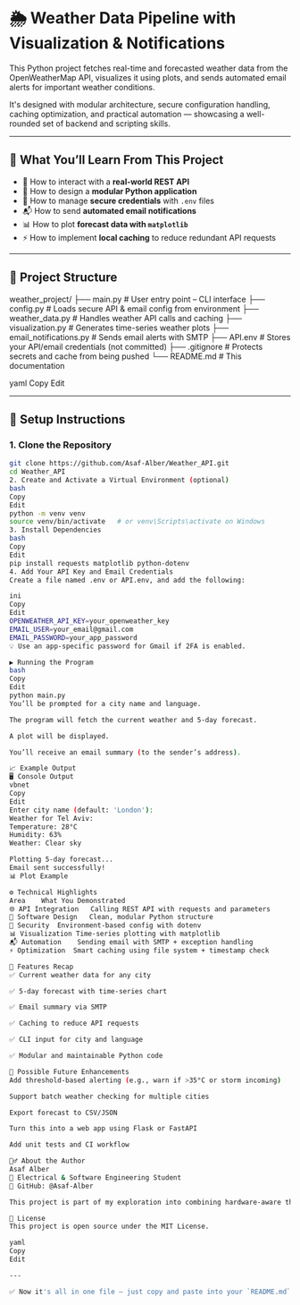 # 🌦️ Weather Data Pipeline with Visualization & Notifications

This Python project fetches real-time and forecasted weather data from the OpenWeatherMap API, visualizes it using plots, and sends automated email alerts for important weather conditions.

It's designed with modular architecture, secure configuration handling, caching optimization, and practical automation — showcasing a well-rounded set of backend and scripting skills.

---

## 🧠 What You’ll Learn From This Project

- 🔌 How to interact with a **real-world REST API**
- 🧱 How to design a **modular Python application**
- 🔐 How to manage **secure credentials** with `.env` files
- 📬 How to send **automated email notifications**
- 📊 How to plot **forecast data with `matplotlib`**
- ⚡ How to implement **local caching** to reduce redundant API requests

---

## 📁 Project Structure

weather_project/
├── main.py # User entry point – CLI interface
├── config.py # Loads secure API & email config from environment
├── weather_data.py # Handles weather API calls and caching
├── visualization.py # Generates time-series weather plots
├── email_notifications.py # Sends email alerts with SMTP
├── API.env # Stores your API/email credentials (not committed)
├── .gitignore # Protects secrets and cache from being pushed
└── README.md # This documentation

yaml
Copy
Edit

---

## 🔧 Setup Instructions

### 1. Clone the Repository

```bash
git clone https://github.com/Asaf-Alber/Weather_API.git
cd Weather_API
2. Create and Activate a Virtual Environment (optional)
bash
Copy
Edit
python -m venv venv
source venv/bin/activate   # or venv\Scripts\activate on Windows
3. Install Dependencies
bash
Copy
Edit
pip install requests matplotlib python-dotenv
4. Add Your API Key and Email Credentials
Create a file named .env or API.env, and add the following:

ini
Copy
Edit
OPENWEATHER_API_KEY=your_openweather_key
EMAIL_USER=your_email@gmail.com
EMAIL_PASSWORD=your_app_password
💡 Use an app-specific password for Gmail if 2FA is enabled.

▶️ Running the Program
bash
Copy
Edit
python main.py
You’ll be prompted for a city name and language.

The program will fetch the current weather and 5-day forecast.

A plot will be displayed.

You’ll receive an email summary (to the sender’s address).

📈 Example Output
🖥 Console Output
vbnet
Copy
Edit
Enter city name (default: 'London'):
Weather for Tel Aviv:
Temperature: 28°C
Humidity: 63%
Weather: Clear sky

Plotting 5-day forecast...
Email sent successfully!
📊 Plot Example

⚙️ Technical Highlights
Area	What You Demonstrated
🌐 API Integration	Calling REST API with requests and parameters
🧱 Software Design	Clean, modular Python structure
🔐 Security	Environment-based config with dotenv
📊 Visualization	Time-series plotting with matplotlib
📬 Automation	Sending email with SMTP + exception handling
⚡ Optimization	Smart caching using file system + timestamp check

📌 Features Recap
✅ Current weather data for any city

✅ 5-day forecast with time-series chart

✅ Email summary via SMTP

✅ Caching to reduce API requests

✅ CLI input for city and language

✅ Modular and maintainable Python code

🧩 Possible Future Enhancements
Add threshold-based alerting (e.g., warn if >35°C or storm incoming)

Support batch weather checking for multiple cities

Export forecast to CSV/JSON

Turn this into a web app using Flask or FastAPI

Add unit tests and CI workflow

🙋‍♂️ About the Author
Asaf Alber
📍 Electrical & Software Engineering Student
🔗 GitHub: @Asaf-Alber

This project is part of my exploration into combining hardware-aware thinking with clean backend automation.

📄 License
This project is open source under the MIT License.

yaml
Copy
Edit

---

✅ Now it's all in one file — just copy and paste into your `README.md`, commit, and push. Let me know if you'd like to generate a badge (e.g. "Made with Python 3.10", "MIT Licensed", etc.) or link to demo GIFs/screenshots!







